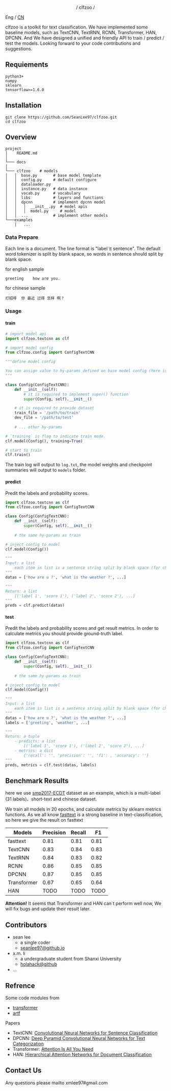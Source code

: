 <p align="center">/ clfzoo /</p>

Eng / [CN](https://github.com/SeanLee97/clfzoo/blob/master/docs/ZH_README.md)

clfzoo is a toolkit for text classification. We have implemented some baseline models, such as TextCNN, TextRNN, RCNN, Transformer, HAN, DPCNN. And We have designed a unified and friendly API to train / predict / test the models. Looking forward to your code contributions and suggestions.

## Requiements
```
python3+
numpy
sklearn
tensorflow>=1.6.0
```

## Installation
```
git clone https://github.com/SeanLee97/clfzoo.git
cd clfzoo
```

## Overview
```
project
│    README.md
│
└─── docs
│
└─── clfzoo    # models
│   │  base.py       # base model template
│   │  config.py     # default configure
│   │  dataloader.py
│   │  instance.py   # data instance
│   │  vocab.py      # vocabulary
│   │  libs          # layers and functions
│   │  dpcnn         # implement dpcnn model
│   │   │  __init__.py  # model apis
│   │   │  model.py     # model
│   │  ...           # implement other models
└───examples
    │   ...
```

### Data Prepare
Each line is a document. The line format is "label \t sentence". The default word tokenizer is split by blank space, so words in sentence should split by blank space.

for english sample

```
greeting    how are you.
```

for chinese sample
```
打招呼  你 最近 过得 怎样 啊？
```

### Usage

#### train
```python
# import model api
import clfzoo.textcnn as clf  

# import model config
from clfzoo.config import ConfigTextCNN

"""define model config

You can assign value to hy-params defined on base model config (here is ConfigTextCNN)
"""

class Config(ConfigTextCNN):
    def __init__(self):
        # it is required to implement super() function
        super(Config, self).__init__()

    # it is required to provide dataset
    train_file = '/path/to/train'
    dev_file = '/path/to/test'
    
    # ... other hy-params

# `training` is flag to indicate train mode.
clf.model(Config(), training=True)

# start to train
clf.train()
```

The train log will output to `log.txt`, the model weights and checkpoint summaries will output to `models` folder.

#### predict

Predit the labels and probability scores.

```python
import clfzoo.textcnn as clf
from clfzoo.config import ConfigTextCNN

class Config(ConfigTextCNN):
    def __init__(self):
        super(Config, self).__init__()
    
    # the same hy-params as train

# inject config to model
clf.model(Config())

"""
Input: a list
    each item in list is a sentence string split by blank space (for chinese sentence you should prepare your input data first)
"""
datas = ['how are u ?', 'what is the weather ?', ...]

"""
Return: a list
    [('label 1', 'score 1'), ('label 2', 'score 2'), ...]
"""
preds = clf.predict(datas)
```

#### test

Predit the labels and probability scores and get result metrics. In order to calculate metrics you should provide ground-truth label.

```python
import clfzoo.textcnn as clf
from clfzoo.config import ConfigTextCNN

class Config(ConfigTextCNN):
    def __init__(self):
        super(Config, self).__init__()
    
    # the same hy-params as train

# inject config to model
clf.model(Config())

"""
Input: a list
    each item in list is a sentence string split by blank space (for chinese sentence you should prepare your input data first)
"""
datas = ['how are u ?', 'what is the weather ?', ...]
labels = ['greeting', 'weather', ...]

"""
Return: a tuple
    - predicts: a list
        [('label 1', 'score 1'), ('label 2', 'score 2'), ...]
    - metrics: a dict
        {'recall': '', 'precision': '', 'f1': , 'accuracy': ''}
"""
preds, metrics = clf.test(datas, labels)
```


## Benchmark Results
here we use [smp2017-ECDT](https://arxiv.org/abs/1709.10217) dataset as an example, which is a multi-label (31 labels)、short-text and chinese dataset.

We train all models in 20 epochs, and calculate metrics by sklearn metrics functions. As we all know [fasttext](https://github.com/facebookresearch/fastText) is a strong baseline in text-classification, so here we give the result on fasttext

|  Models  | Precision   | Recall   | F1   |
| ------------ | ------------ | ------------ | ------------ |
|  fasttext  |  0.81  | 0.81  | 0.81  |
|   TextCNN |  0.83  | 0.84   | 0.83   |
|   TextRNN |  0.84  | 0.83   |  0.82  |
|   RCNN |  0.86  | 0.85   | 0.85   |
|   DPCNN |  0.87  | 0.85  | 0.85 |
|   Transformer |  0.67  | 0.65   | 0.64  |
|   HAN |  TODO  | TODO   | TODO   |

**Attention!**  It seems that Transformer and HAN can`t perform well now, We will fix bugs and update their result later.

## Contributors
- sean lee
    - a single coder 
    - [seanlee97@github.io](https://seanlee97.github.io/)
- x.m. li
    - a undergraduate student from Shanxi University
    - [holahack@github](https://github.com/holahack)
- ...

## Refrence
Some code modules from

- [transformer](https://github.com/Kyubyong/transformer)
- [artf](https://github.com/SeanLee97/artf)

Papers

- TextCNN: [Convolutional Neural Networks for Sentence Classification](https://arxiv.org/abs/1408.5882)
- DPCNN: [Deep Pyramid Convolutional Neural Networks for Text Categorization](https://ai.tencent.com/ailab/media/publications/ACL3-Brady.pdf)
- Transformer: [Attention Is All You Need](https://arxiv.org/abs/1706.03762)
- HAN: [Hierarchical Attention Networks for Document Classification](https://www.cs.cmu.edu/~hovy/papers/16HLT-hierarchical-attention-networks.pdf)

## Contact Us
Any questions please mailto xmlee97#gmail.com

